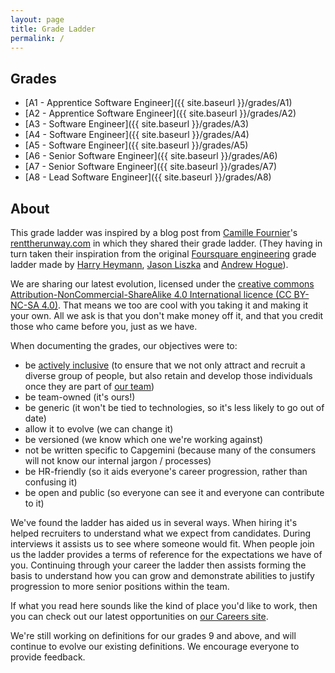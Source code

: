 ```yaml
---
layout: page
title: Grade Ladder
permalink: /
---
```


## Grades
* [A1 - Apprentice Software Engineer]({{ site.baseurl }}/grades/A1)
* [A2 - Apprentice Software Engineer]({{ site.baseurl }}/grades/A2)
* [A3 - Software Engineer]({{ site.baseurl }}/grades/A3)
* [A4 - Software Engineer]({{ site.baseurl }}/grades/A4)
* [A5 - Software Engineer]({{ site.baseurl }}/grades/A5)
* [A6 - Senior Software Engineer]({{ site.baseurl }}/grades/A6)
* [A7 - Senior Software Engineer]({{ site.baseurl }}/grades/A7)
* [A8 - Lead Software Engineer]({{ site.baseurl }}/grades/A8)

## About
This grade ladder was inspired by a blog post from [Camille Fournier](https://twitter.com/skamille)'s [renttherunway.com](http://dresscode.renttherunway.com/blog/ladder) in which they shared their grade ladder. (They having in turn taken their  inspiration from the original [Foursquare engineering](http://engineering.foursquare.com/) grade ladder made by [Harry Heymann](https://twitter.com/harryh), [Jason Liszka](https://twitter.com/jliszka) and [Andrew Hogue](https://twitter.com/ahogue)).

We are sharing our latest evolution, licensed under the [creative commons Attribution-NonCommercial-ShareAlike 4.0 International licence (CC BY-NC-SA 4.0)](https://creativecommons.org/licenses/by-nc-sa/4.0/). That means we too are cool with you taking it and making it your own. All we ask is that you don't make money off it, and that you credit those who came before you, just as we have.

When documenting the grades, our objectives were to:

* be [actively inclusive](https://www.capgemini.com/gb-en/our-active-inclusion-strategy/) (to ensure that we not only attract and recruit a diverse group of people, but also retain and develop those individuals once they are part of [our team](https://www.capgemini.com/gb-en/careers/meet-our-people/))
* be team-owned (it's ours!)
* be generic (it won't be tied to technologies, so it's less likely to go out of date)
* allow it to evolve (we can change it)
* be versioned (we know which one we're working against)
* not be written specific to Capgemini (because many of the consumers will not know our internal jargon / processes)
* be HR-friendly (so it aids everyone's career progression, rather than confusing it)
* be open and public (so everyone can see it and everyone can contribute to it)

We've found the ladder has aided us in several ways. When hiring it's helped recruiters to understand what we expect from candidates. During interviews it assists us to see where someone would fit. When people join us the ladder provides a terms of reference for the expectations we have of you. Continuing through your career the ladder then assists forming the basis to understand how you can grow and demonstrate abilities to justify progression to more senior positions within the team.

If what you read here sounds like the kind of place you'd like to work, then you can check out our latest opportunities on [our Careers site](https://www.capgemini.com/gb-en/careers/).

We're still working on definitions for our grades 9 and above, and will continue to evolve our existing definitions. We encourage everyone to provide feedback.
